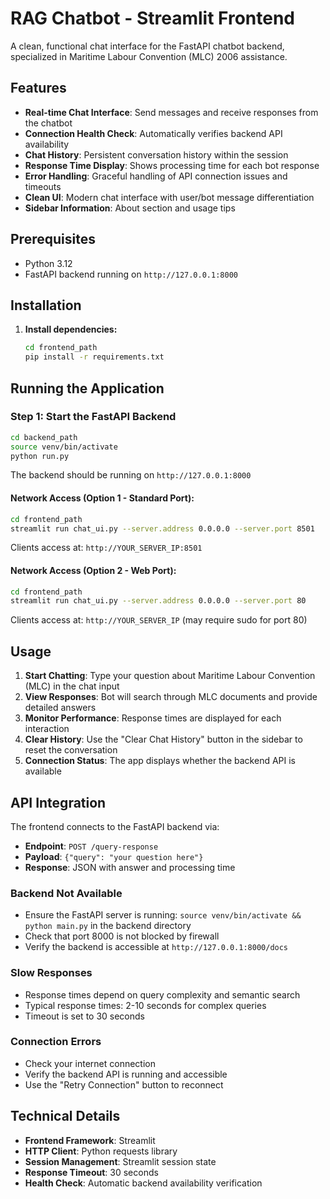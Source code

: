 # RAG Chatbot - Streamlit Frontend

A clean, functional chat interface for the FastAPI chatbot backend, specialized in Maritime Labour Convention (MLC) 2006 assistance.

## Features

- **Real-time Chat Interface**: Send messages and receive responses from the chatbot
- **Connection Health Check**: Automatically verifies backend API availability
- **Chat History**: Persistent conversation history within the session
- **Response Time Display**: Shows processing time for each bot response
- **Error Handling**: Graceful handling of API connection issues and timeouts
- **Clean UI**: Modern chat interface with user/bot message differentiation
- **Sidebar Information**: About section and usage tips

## Prerequisites

- Python 3.12
- FastAPI backend running on `http://127.0.0.1:8000`

## Installation

1. **Install dependencies:**
   ```bash
   cd frontend_path
   pip install -r requirements.txt
   ```

## Running the Application

### Step 1: Start the FastAPI Backend
```bash
cd backend_path
source venv/bin/activate
python run.py
```
The backend should be running on `http://127.0.0.1:8000`

#### Network Access (Option 1 - Standard Port):
```bash
cd frontend_path
streamlit run chat_ui.py --server.address 0.0.0.0 --server.port 8501
```
Clients access at: `http://YOUR_SERVER_IP:8501`

#### Network Access (Option 2 - Web Port):
```bash
cd frontend_path
streamlit run chat_ui.py --server.address 0.0.0.0 --server.port 80
```
Clients access at: `http://YOUR_SERVER_IP` (may require sudo for port 80)

## Usage

1. **Start Chatting**: Type your question about Maritime Labour Convention (MLC) in the chat input
2. **View Responses**: Bot will search through MLC documents and provide detailed answers
3. **Monitor Performance**: Response times are displayed for each interaction
4. **Clear History**: Use the "Clear Chat History" button in the sidebar to reset the conversation
5. **Connection Status**: The app displays whether the backend API is available

## API Integration

The frontend connects to the FastAPI backend via:
- **Endpoint**: `POST /query-response`
- **Payload**: `{"query": "your question here"}`
- **Response**: JSON with answer and processing time


### Backend Not Available
- Ensure the FastAPI server is running: `source venv/bin/activate && python main.py` in the backend directory
- Check that port 8000 is not blocked by firewall
- Verify the backend is accessible at `http://127.0.0.1:8000/docs`

### Slow Responses
- Response times depend on query complexity and semantic search
- Typical response times: 2-10 seconds for complex queries
- Timeout is set to 30 seconds

### Connection Errors
- Check your internet connection
- Verify the backend API is running and accessible
- Use the "Retry Connection" button to reconnect

## Technical Details

- **Frontend Framework**: Streamlit
- **HTTP Client**: Python requests library
- **Session Management**: Streamlit session state
- **Response Timeout**: 30 seconds
- **Health Check**: Automatic backend availability verification